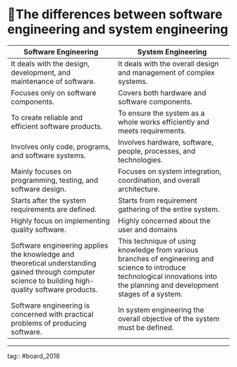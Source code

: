 # 🌼The differences between software engineering and system engineering

| **Software Engineering**                                                                                                                             | **System Engineering**                                                                                                                                                          |
| ---------------------------------------------------------------------------------------------------------------------------------------------------- | ------------------------------------------------------------------------------------------------------------------------------------------------------------------------------- |
| It deals with the design, development, and maintenance of software.                                                                                  | It deals with the overall design and management of complex systems.                                                                                                             |
| Focuses only on software components.                                                                                                                 | Covers both hardware and software components.                                                                                                                                   |
| To create reliable and efficient software products.                                                                                                  | To ensure the system as a whole works efficiently and meets requirements.                                                                                                       |
| Involves only code, programs, and software systems.                                                                                                  | Involves hardware, software, people, processes, and technologies.                                                                                                               |
| Mainly focuses on programming, testing, and software design.                                                                                         | Focuses on system integration, coordination, and overall architecture.                                                                                                          |
| Starts after the system requirements are defined.                                                                                                    | Starts from requirement gathering of the entire system.                                                                                                                         |
| Highly focus on implementing quality software.                                                                                                       | Highly concerned about the user and domains                                                                                                                                     |
| Software engineering applies the knowledge and theoretical understanding gained through computer science to building high-quality software products. | This technique of using knowledge from various branches of engineering and science to introduce technological innovations into the planning and development stages of a system. |
| Software engineering is concerned with practical problems of producing software.                                                                     | In system engineering the overall objective of the system must be defined.                                                                                                      |

---

tag:: #board_2018 